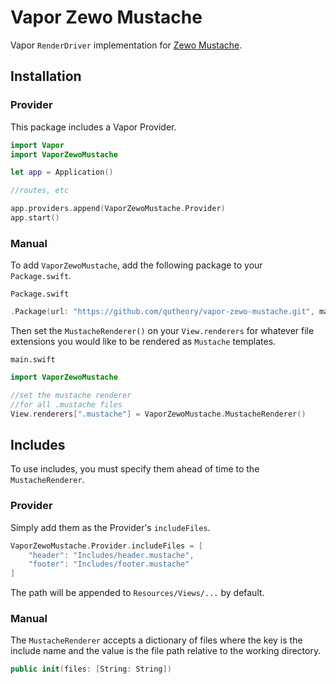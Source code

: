 # Vapor Zewo Mustache

Vapor `RenderDriver` implementation for [Zewo Mustache](https://github.com/Zewo/Mustache).

## Installation

### Provider

This package includes a Vapor Provider.

```swift
import Vapor
import VaporZewoMustache

let app = Application()

//routes, etc

app.providers.append(VaporZewoMustache.Provider)
app.start()
```

### Manual

To add `VaporZewoMustache`, add the following package to your `Package.swift`.

`Package.swift`
```swift
.Package(url: "https://github.com/qutheory/vapor-zewo-mustache.git", majorVersion: 0, minor: 1)
```

Then set the `MustacheRenderer()` on your `View.renderers` for whatever file extensions you would like to be rendered as `Mustache` templates.

`main.swift`
```swift
import VaporZewoMustache

//set the mustache renderer
//for all .mustache files
View.renderers[".mustache"] = VaporZewoMustache.MustacheRenderer()
```

## Includes

To use includes, you must specify them ahead of time to the `MustacheRenderer`.

### Provider

Simply add them as the Provider's `includeFiles`.

```swift
VaporZewoMustache.Provider.includeFiles = [
	"header": "Includes/header.mustache",
	"footer": "Includes/footer.mustache"
]
```

The path will be appended to `Resources/Views/...` by default.

### Manual

The `MustacheRenderer` accepts a dictionary of files where the key is the include name and the value is the file path relative to the working directory.

```swift
public init(files: [String: String])
```
